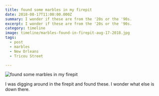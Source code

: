 ```yaml
---
title: found some marbles in my firepit
date: 2018-08-17T11:00:00.000Z
summary: I wonder if these are from the '20s or the '90s.
excerpt: I wonder if these are from the '20s or the '90s.
category: timeline
image: timeline/marbles-found-in-firepit-aug-17-2018.jpg
tags:
  - post 
  - marbles
  - New Orleans
  - Tricou Street

---
```


![found some marbles in my firepit](/static/img/timeline/marbles-found-in-firepit-aug-17-2018.jpg "found some marbles in my firepit")

I was digging around in the firepit and found these. I wonder what else is down there.